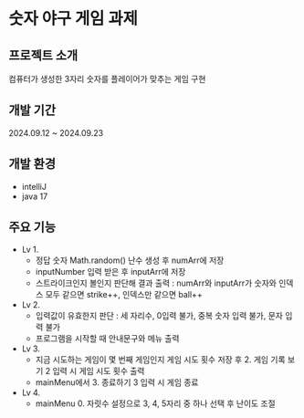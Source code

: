 # 숫자 야구 게임 과제

## 프로젝트 소개
컴퓨터가 생성한 3자리 숫자를 플레이어가 맞추는 게임 구현

## 개발 기간
2024.09.12 ~ 2024.09.23

## 개발 환경
- intelliJ
- java 17

## 주요 기능
- Lv 1.
  - 정답 숫자 Math.random() 난수 생성 후 numArr에 저장
  - inputNumber 입력 받은 후 inputArr에 저장
  - 스트라이크인지 볼인지 판단해 결과 출력 : numArr와 inputArr가 숫자와 인덱스 모두 같으면 strike++, 인덱스만 같으면 ball++
- Lv 2.
  - 입력값이 유효한지 판단 : 세 자리수, 0입력 불가, 중복 숫자 입력 불가, 문자 입력 불가
  - 프로그램을 시작할 때 안내문구와 메뉴 출력
- Lv 3.
  - 지금 시도하는 게임이 몇 번째 게임인지 게임 시도 횟수 저장 후 2. 게임 기록 보기 2 입력 시 게임 시도 횟수 출력
  - mainMenu에서 3. 종료하기 3 입력 시 게임 종료
- Lv 4.
  - mainMenu 0. 자릿수 설정으로 3, 4, 5자리 중 하나 선택 후 난이도 조절
           
